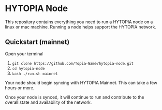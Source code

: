 # HYTOPIA Node

This repository contains everything you need to run a HYTOPIA node on a linux or mac machine. Running a node helps support the HYTOPIA network.

## Quickstart (mainnet)

Open your terminal

1. `git clone https://github.com/Topia-Game/hytopia-node.git`
1. `cd hytopia-node`
1. `bash ./run.sh mainnet`

Your node should begin syncing with HYTOPIA Mainnet. This can take a few hours or more.

Once your node is synced, it will continue to run and contribute to the overall state and availability of the network.
